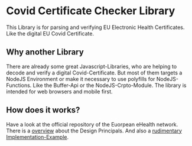# Covid Certificate Checker Library
This Library is for parsing and verifying EU Electronic Health Certificates. Like the digital EU Covid Certificate.
## Why another Library
There are already some great Javascript-Libraries, who are helping to decode and verify a digital Covid-Certificate. 
But most of them targets a NodeJS Environment or make it necessary to use polyfills for NodeJS-Functions. 
Like the Buffer-Api or the NodeJS-Crpto-Module. The library is intended for web browsers and mobile first.
## How does it works?
Have a look at the official repository of the Euorpean eHealth network. 
There is a [overview](https://github.com/ehn-dcc-development/hcert-spec/blob/main/README.md) about the Design Principals. And also a [rudimentary Implementation-Example](https://github.com/ehn-dcc-development/ehn-sign-verify-javascript-trivial).